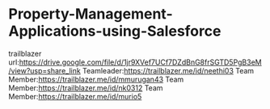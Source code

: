 # Property-Management-Applications-using-Salesforce

trailblazer url:https://drive.google.com/file/d/1jr9XVef7UCf7DZdBnG8frSGTD5PgB3eM/view?usp=share_link
Teamleader:https://trailblazer.me/id/neethi03
Team Member:https://trailblazer.me/id/mmurugan43
Team Member:https://trailblazer.me/id/nk0312
Team Member:https://trailblazer.me/id/murio5
